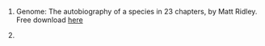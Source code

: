 
1. Genome: The autobiography of a species in 23 chapters, by Matt Ridley. Free download [here](http://bioinformaticsinstitute.ru/sites/default/files/genome_the_autobiography_of_a_species_in_23_chapters_-_matt_ridley.pdf)

2. 
